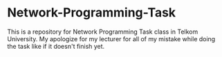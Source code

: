 # Network-Programming-Task

This is a repository for Network Programming Task class in Telkom University.
My apologize for my lecturer for all of my mistake while doing the task like if it doesn't finish yet.
